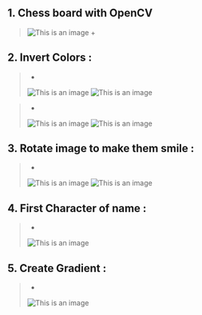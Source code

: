 ## 1. Chess board with OpenCV 
> ![This is an image](https://github.com/kiana-jahanshid/Image-Processing/blob/main/Assignment_26/pics/chess.jpg)
> +  
## 2. Invert Colors :
> +
  > ![This is an image](https://github.com/kiana-jahanshid/Image-Processing/blob/main/Assignment_26/pics/1.jpg) 
  > ![This is an image](https://github.com/kiana-jahanshid/Image-Processing/blob/main/Assignment_26/pics/scshot_girl.jpg)

> +
   > ![This is an image](https://github.com/kiana-jahanshid/Image-Processing/blob/main/Assignment_26/pics/2.jpg) 
   > ![This is an image](https://github.com/kiana-jahanshid/Image-Processing/blob/main/Assignment_26/pics/boy.jpg)

## 3. Rotate image to make them smile :
> +
   > ![This is an image](https://github.com/kiana-jahanshid/Image-Processing/blob/main/Assignment_26/pics/happy_leftman.jpg) 
   > ![This is an image]()
   
## 4. First Character of name :
> +
   >  ![This is an image](https://github.com/kiana-jahanshid/Image-Processing/blob/main/Assignment_26/pics/k.jpg)

## 5. Create Gradient :
> +
   >  ![This is an image](https://github.com/kiana-jahanshid/Image-Processing/blob/main/Assignment_26/pics/gradientt.jpg)

